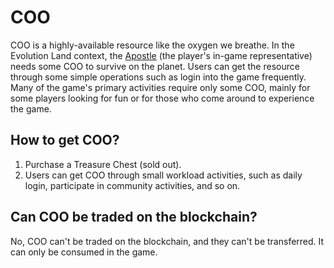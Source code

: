 # COO

COO is a highly-available resource like the oxygen we breathe. In the Evolution Land context, the [Apostle](https://github.com/evolutionlandorg/docs/tree/90295b4a91e285927629c8e3010a8f46ad7b22da/getting-started/game-entities/apostle.md) \(the player's in-game representative\) needs some COO to survive on the planet. Users can get the resource through some simple operations such as login into the game frequently. Many of the game's primary activities require only some COO, mainly for some players looking for fun or for those who come around to experience the game.

## **How to get COO?**

1. Purchase a Treasure Chest \(sold out\).
2. Users can get COO through small workload activities, such as daily login, participate in community activities, and so on.

## **Can COO be traded on the blockchain?**

No, COO can't be traded on the blockchain, and they can't be transferred. It can only be consumed in the game.


